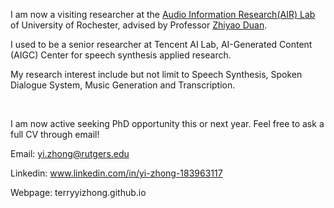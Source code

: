 I am now a visiting researcher at the [Audio Information Research(AIR) Lab](https://labsites.rochester.edu/air/) of University of Rochester, advised by Professor [Zhiyao Duan](https://hajim.rochester.edu/ece/sites/zduan/).

I used to be a senior researcher at Tencent AI Lab, AI-Generated Content (AIGC) Center for speech synthesis applied research.

My research interest include but not limit to Speech Synthesis, Spoken Dialogue System,  Music Generation and Transcription.

<br/>

I am now active seeking PhD opportunity this or next year. Feel free to ask a full CV through email!

Email: yi.zhong@rutgers.edu

Linkedin: www.linkedin.com/in/yi-zhong-183963117

Webpage: terryyizhong.github.io
